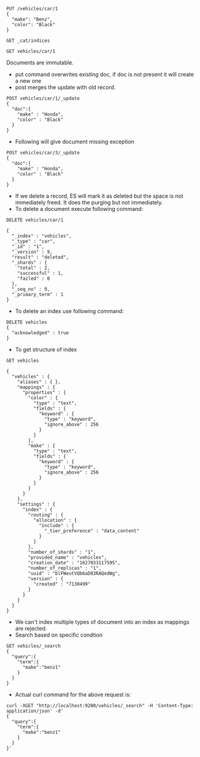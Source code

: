 ```
PUT /vehicles/car/1
{
  "make": "Benz",
  "color": "Black"
}
```

```
GET _cat/indices

GET vehicles/car/1
```

Documents are immutable. 

* put command overwrites existing doc, if doc is not present it will create a new one
* post merges the update with old record.

```
POST vehicles/car/1/_update
{
  "doc":{
    "make" : "Honda",
    "color" : "Black"
  }
}

```
* Following will give document missing exception

```
POST vehicles/car/3/_update
{
  "doc":{
    "make" : "Honda",
    "color" : "Black"
  }
}
```

* If we delete a record, ES will mark it as deleted but the space is not immediately freed. It does the purging but not immediately.
* To delete a document execute following command:

```
DELETE vehicles/car/1

{
  "_index" : "vehicles",
  "_type" : "car",
  "_id" : "1",
  "_version" : 9,
  "result" : "deleted",
  "_shards" : {
    "total" : 2,
    "successful" : 1,
    "failed" : 0
  },
  "_seq_no" : 9,
  "_primary_term" : 1
}

```

* To delete an index use following command:
```
DELETE vehicles
{
  "acknowledged" : true
}
```

* To get structure of index

```
GET vehicles

{
  "vehicles" : {
    "aliases" : { },
    "mappings" : {
      "properties" : {
        "color" : {
          "type" : "text",
          "fields" : {
            "keyword" : {
              "type" : "keyword",
              "ignore_above" : 256
            }
          }
        },
        "make" : {
          "type" : "text",
          "fields" : {
            "keyword" : {
              "type" : "keyword",
              "ignore_above" : 256
            }
          }
        }
      }
    },
    "settings" : {
      "index" : {
        "routing" : {
          "allocation" : {
            "include" : {
              "_tier_preference" : "data_content"
            }
          }
        },
        "number_of_shards" : "1",
        "provided_name" : "vehicles",
        "creation_date" : "1627033117595",
        "number_of_replicas" : "1",
        "uuid" : "blFWeutVQb6aD83RAQedWg",
        "version" : {
          "created" : "7130499"
        }
      }
    }
  }
}
```

* We can't index multiple types of document into an index as mappings are rejected.
* Search based on specific condtion
```
GET vehicles/_search
{
  "query":{
    "term":{
      "make":"benz1"
    }
  }
}
```
* Actual curl command for the above request is:

```
curl -XGET "http://localhost:9200/vehicles/_search" -H 'Content-Type: application/json' -d'
{
  "query":{
    "term":{
      "make":"benz1"
    }
  }
}'
```
